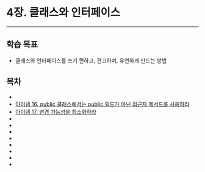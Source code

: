 # 4장. 클래스와 인터페이스

---

## 학습 목표

- 클래스와 인터페이스를 쓰기 편하고, 견고하며, 유연하게 만드는 방법

## 목차

- 
- [아이템 16. public 클래스에서는 public 필드가 아닌 접근자 메서드를 사용하라](아이템%2016.%20public%20클래스에서는%20public%20필드가%20아닌%20접근자%20메서드를%20사용하라.md)
- [아이템 17. 변경 가능성을 최소화하라](아이템%2017.%20변경%20가능성을%20최소화하라.md)
- 
- 
- 
- 
- 
- 
- 
- 
